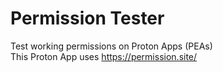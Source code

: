 # Permission Tester
Test working permissions on Proton Apps (PEAs)
<br/>
This Proton App uses https://permission.site/
